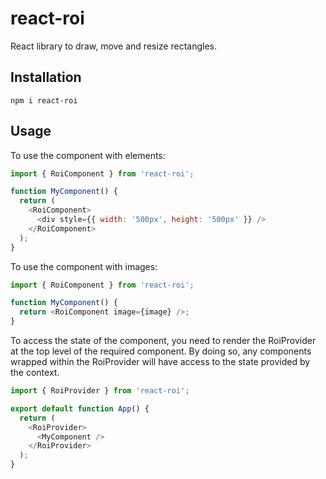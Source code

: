 # react-roi

React library to draw, move and resize rectangles.

## Installation

```console
npm i react-roi
```

## Usage

To use the component with elements:

```js
import { RoiComponent } from 'react-roi';

function MyComponent() {
  return (
    <RoiComponent>
      <div style={{ width: '500px', height: '500px' }} />
    </RoiComponent>
  );
}
```

To use the component with images:

```js
import { RoiComponent } from 'react-roi';

function MyComponent() {
  return <RoiComponent image={image} />;
}
```

To access the state of the component, you need to render the RoiProvider at the top level of the required component. By doing so, any components wrapped within the RoiProvider will have access to the state provided by the context.

```js
import { RoiProvider } from 'react-roi';

export default function App() {
  return (
    <RoiProvider>
      <MyComponent />
    </RoiProvider>
  );
}
```

[npm-image]: https://img.shields.io/npm/v/react-roi.svg
[npm-url]: https://npmjs.org/package/react-roi
[ci-image]: https://github.com/zakodium-oss/react-roi/workflows/Node.js%20CI/badge.svg?branch=main
[ci-url]: https://github.com/zakodium-oss/react-roi/actions?query=workflow%3A%22Node.js+CI%22
[download-image]: https://img.shields.io/npm/dm/react-roi.svg
[download-url]: https://npmjs.org/package/react-roi
